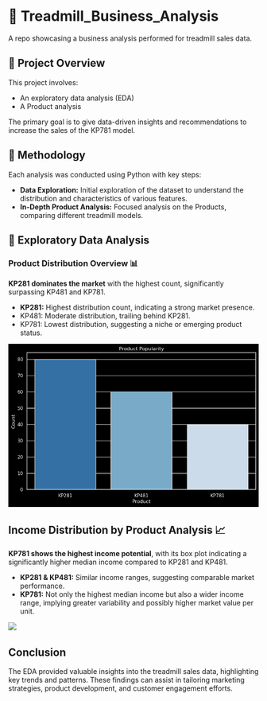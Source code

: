 # 🏃 Treadmill_Business_Analysis
A repo showcasing a business analysis performed for treadmill sales data.

## 🔎 Project Overview
This project involves:
- An exploratory data analysis (EDA)
- A Product analysis 

The primary goal is to give data-driven insights and recommendations to increase the sales of the KP781 model.

## 📝 Methodology
Each analysis was conducted using Python with key steps:

- **Data Exploration:** Initial exploration of the dataset to understand the distribution and characteristics of various features.
- **In-Depth Product Analysis:** Focused analysis on the Products, comparing different treadmill models.

## 👀 Exploratory Data Analysis

### Product Distribution Overview 📊

**KP281 dominates the market** with the highest count, significantly surpassing KP481 and KP781. 

- **KP281:** Highest distribution count, indicating a strong market presence.
- KP481: Moderate distribution, trailing behind KP281.
- KP781: Lowest distribution, suggesting a niche or emerging product status.

![](images/product_popularity.png)

## Income Distribution by Product Analysis 📈

**KP781 shows the highest income potential**, with its box plot indicating a significantly higher median income compared to KP281 and KP481.

- **KP281 & KP481:** Similar income ranges, suggesting comparable market performance.
- **KP781:** Not only the highest median income but also a wider income range, implying greater variability and possibly higher market value per unit.

![](income_dist_by_product/.png)


## Conclusion
The EDA provided valuable insights into the treadmill sales data, highlighting key trends and patterns. These findings can assist in tailoring marketing strategies, product development, and customer engagement efforts.
